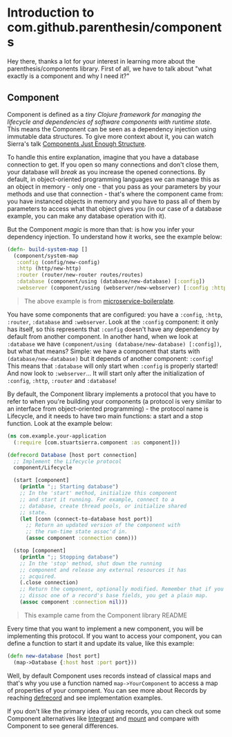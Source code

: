 # Introduction to com.github.parenthesin/components

Hey there, thanks a lot for your interest in learning more about the parenthesis/components library. First of all, we have to talk about "what exactly is a component and why I need it?"

## Component
Component is defined as a *tiny Clojure framework for managing the lifecycle and dependencies of software components with runtime state*. This means the Component can be seen as a dependency injection using immutable data structures. To give more context about it, you can watch Sierra's talk [Components Just Enough Structure](https://youtu.be/13cmHf_kt-Q?si=VribqpkKYOofgAWz).

To handle this entire explanation, imagine that you have a database connection to get. If you open so many connections and don't close them, your database will *break* as you increase the opened connections. By default, in object-oriented programming languages we can manage this as an object in memory - only one - that you pass as your parameters by your methods and use that connection - that's where the component came from: you have instanced objects in memory and you have to pass all of them by parameters to access what that object gives you (in our case of a database example, you can make any database operation with it). 

But the Component *magic* is more than that: is how you infer your dependency injection. To understand how it works, see the example below:
```clojure
(defn- build-system-map []
  (component/system-map
   :config (config/new-config)
   :http (http/new-http)
   :router (router/new-router routes/routes)
   :database (component/using (database/new-database) [:config])
   :webserver (component/using (webserver/new-webserver) [:config :http :router :database])))
```
> The above example is from [microservice-boilerplate](https://github.com/parenthesin/microservice-boilerplate).

You have some components that are configured: you have a `:config`, `:http`, `:router`, `:database` and `:webserver`. Look at the `:config` component: it only has itself, so this represents that `:config` doesn't have any dependency by default from another component. In another hand, when we look at `:database` we have `(component/using (database/new-database) [:config])`, but what that means? Simple: we have a component that starts with `(database/new-database)` but it depends of another component: `:config`! This means that `:database` will only start when `:config` is properly started! And now look to `:webserver`... It will start only after the initialization of `:config`, `:http`, `:router` and `:database`!

By default, the Component library implements a protocol that you have to refer to when you're building your components (a protocol is very similar to an interface from object-oriented programming) - the protocol name is Lifecycle, and it needs to have two main functions: a start and a stop function. Look at the example below:
```clojure
(ns com.example.your-application
  (:require [com.stuartsierra.component :as component]))

(defrecord Database [host port connection]
  ;; Implement the Lifecycle protocol
  component/Lifecycle

  (start [component]
    (println ";; Starting database")
    ;; In the 'start' method, initialize this component
    ;; and start it running. For example, connect to a
    ;; database, create thread pools, or initialize shared
    ;; state.
    (let [conn (connect-to-database host port)]
      ;; Return an updated version of the component with
      ;; the run-time state assoc'd in.
      (assoc component :connection conn)))

  (stop [component]
    (println ";; Stopping database")
    ;; In the 'stop' method, shut down the running
    ;; component and release any external resources it has
    ;; acquired.
    (.close connection)
    ;; Return the component, optionally modified. Remember that if you
    ;; dissoc one of a record's base fields, you get a plain map.
    (assoc component :connection nil)))
```
> This example came from the Component library README

Every time that you want to implement a new component, you will be implementing this protocol. If you want to access your component, you can define a function to start it and update its value, like this example:
```clojure
(defn new-database [host port]
  (map->Database {:host host :port port}))
```

Well, by default Component uses records instead of classical maps and that's why you use a function named `map->YourComponent` to access a map of properties of your component. You can see more about Records by reaching [defrecord](https://docs.clj.codes/org.clojure/clojure/clojure.core/defrecord/0) and see implementation examples.

If you don't like the primary idea of using records, you can check out some Component alternatives like [Integrant](https://github.com/weavejester/integrant) and [mount](https://github.com/tolitius/mount) and compare with Component to see general differences.
